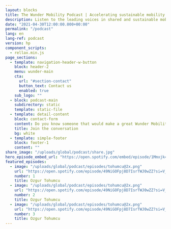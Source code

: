 ```yaml
---
layout: blocks
title: The Wunder Mobility Podcast | Accelerating sustainable mobility
description: Listen to the leading voices in shared and sustainable mobility on the Wunder Mobility Podcast, featuring bi-monthly interviews with thoughts leaders from the new mobility sector.
date: "2021-04-30T12:00:00.000+00:00"
permalink: "/podcast"
lang: en
lang-ref: podcast
version: hp
component_scripts:
  - rellax.min.js
page_sections:
  - template: navigation-header-w-button
    block: header-2
    menu: wunder-main
    cta:
      url: "#section-contact"
      button_text: Contact us
      enabled: true
    sub_logo: ""
  - block: podcast-main
    subdirectory: static
    template: static-file
  - template: detail-content
    block: contact-form
    content: Do you know someone that would make a great Wunder Mobility Podcast guest? Tell us about them!
    title: Join the conversation
    bg: white
  - template: simple-footer
    block: footer-1
    content: ""
share_image: "/uploads/global/podcast/share.jpg"
hero_episode_embed_url: "https://open.spotify.com/embed/episode/1Mmxjk4lmyF047QrlyHRoL"
featured_episodes:
  - image: "/uploads/global/podcast/episodes/tohumcu@2x.png"
    url: "https://open.spotify.com/episode/49NiGOFpj8D7IsrTWJ0wZZ?si=V_GceCy_QVeT9-Se1KB0mA"
    number: 1
    title: Ozgur Tohumcu
  - image: "/uploads/global/podcast/episodes/tohumcu@2x.png"
    url: "https://open.spotify.com/episode/49NiGOFpj8D7IsrTWJ0wZZ?si=V_GceCy_QVeT9-Se1KB0mA"
    number: 2
    title: Ozgur Tohumcu
  - image: "/uploads/global/podcast/episodes/tohumcu@2x.png"
    url: "https://open.spotify.com/episode/49NiGOFpj8D7IsrTWJ0wZZ?si=V_GceCy_QVeT9-Se1KB0mA"
    number: 3
    title: Ozgur Tohumcu
---
```

